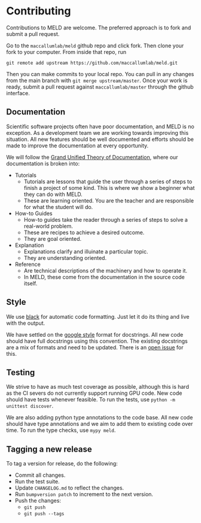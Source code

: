 # Contributing

Contributions to MELD are welcome. The preferred approach is to fork and submit a pull request.

Go to the `maccallumlab/meld` github repo and click fork. Then clone your fork to your computer. From inside that repo, run
```
git remote add upstream https://github.com/maccallumlab/meld.git
```

Then you can make commits to your local repo. You can pull in any changes from the main branch with `git merge upstream/master`. Once your work is ready, submit a pull request against `maccallumlab/master` through the github interface.

## Documentation

Scientific software projects often have poor documentation, and MELD is no exception. As a development
team we are working towards improving this situation. All new features should be well documented and
efforts should be made to improve the documentation at every opportunity.

We will follow the [Grand Unified Theory of Documentation](https://documentation.divio.com), where our
documentation is broken into:
- Tutorials
  - Tutorials are lessons that guide the user through a series of steps to finish a project of some
    kind. This is where we show a beginner what they can do with MELD.
  - These are learning oriented. You are the teacher and are responsible for what the student will do.
- How-to Guides
  - How-to guides take the reader through a series of steps to solve a real-world problem.
  - These are recipes to achieve a desired outcome.
  - They are goal oriented.
- Explanation
  - Explanations clarify and illuinate a particular topic.
  - They are understanding oriented.
- Reference
  - Are technical descriptions of the machinery and how to operate it.
  - In MELD, these come from the documentation in the source code itself.

## Style

We use [black](https://github.com/ambv/black) for automatic code formatting. Just let it do its thing and live with the output.

We have settled on the
[google style](https://sphinxcontrib-napoleon.readthedocs.io/en/latest/example_google.html)
format for docstrings. All new code should have full docstrings using this convention.
The existing docstrings are a mix of formats and need to be updated.
There is an
[open issue](https://github.com/maccallumlab/meld/issues/48) for this.

## Testing

We strive to have as much test coverage as possible, although this is hard as the CI severs do not currently support running GPU code.
New code should have tests whenever feasible. To run the tests, use `python -m unittest discover`.

We are also adding python type annotations to the code base. All new code should have type annotations and we aim to add them to existing
code over time. To run the type checks, use `mypy meld`.

## Tagging a new release

To tag a version for release, do the following:
- Commit all changes.
- Run the test suite.
- Update `CHANGELOG.md` to reflect the changes.
- Run `bumpversion patch` to increment to the next version.
- Push the changes:
  - `git push`
  - `git push --tags`
